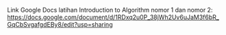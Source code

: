 Link Google Docs latihan Introduction to Algorithm nomor 1 dan nomor 2:
https://docs.google.com/document/d/1RDxq2u0P_38jWh2Uv6uJaM3f6bR_GqCbSvgafgdEBy8/edit?usp=sharing